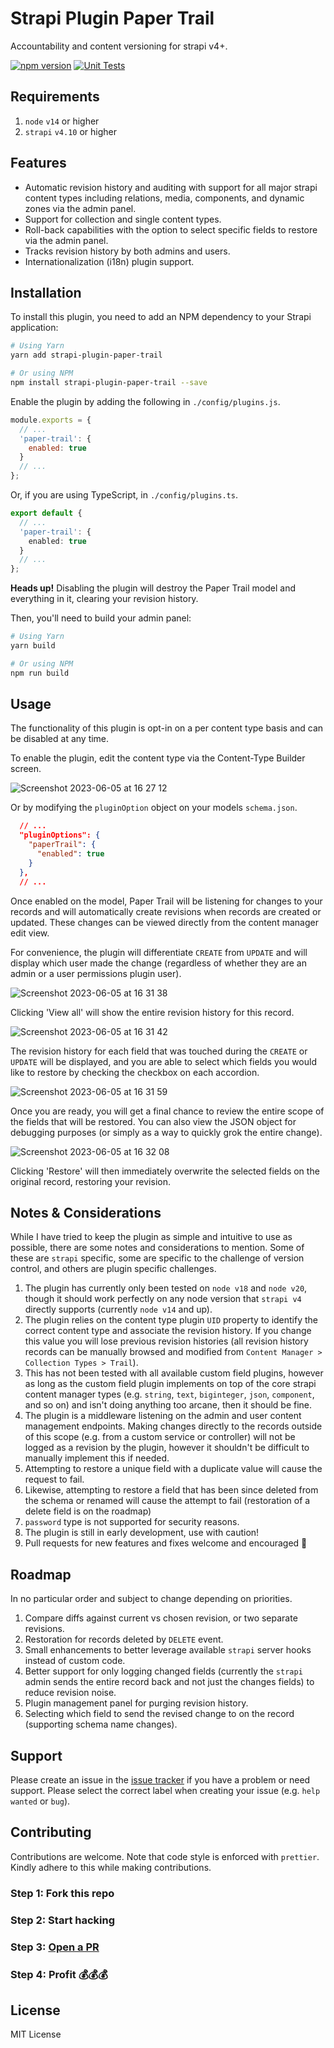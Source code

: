 # Strapi Plugin Paper Trail

Accountability and content versioning for strapi v4+.

[![npm version](https://badge.fury.io/js/strapi-plugin-paper-trail.svg)](https://badge.fury.io/js/strapi-plugin-paper-trail) [![Unit Tests](https://github.com/PenguinOfWar/strapi-plugin-paper-trail/actions/workflows/unit-test.yml/badge.svg)](https://github.com/PenguinOfWar/strapi-plugin-paper-trail/actions/workflows/unit-test.yml)

## Requirements

1. `node` `v14` or higher
2. `strapi` `v4.10` or higher

## Features

- Automatic revision history and auditing with support for all major strapi content types including relations, media, components, and dynamic zones via the admin panel.
- Support for collection and single content types.
- Roll-back capabilities with the option to select specific fields to restore via the admin panel.
- Tracks revision history by both admins and users.
- Internationalization (i18n) plugin support.

## Installation

To install this plugin, you need to add an NPM dependency to your Strapi application:

```sh
# Using Yarn
yarn add strapi-plugin-paper-trail

# Or using NPM
npm install strapi-plugin-paper-trail --save
```

Enable the plugin by adding the following in `./config/plugins.js`.

```js
module.exports = {
  // ...
  'paper-trail': {
    enabled: true
  }
  // ...
};
```

Or, if you are using TypeScript, in `./config/plugins.ts`.

```ts
export default {
  // ...
  'paper-trail': {
    enabled: true
  }
  // ...
};
```

**Heads up!** Disabling the plugin will destroy the Paper Trail model and everything in it, clearing your revision history.

Then, you'll need to build your admin panel:

```sh
# Using Yarn
yarn build

# Or using NPM
npm run build
```

## Usage

The functionality of this plugin is opt-in on a per content type basis and can be disabled at any time.

To enable the plugin, edit the content type via the Content-Type Builder screen.

![Screenshot 2023-06-05 at 16 27 12](https://github.com/PenguinOfWar/strapi-plugin-paper-trail/assets/1913241/98d2d386-55e7-4bcc-be76-238deb64f4dd)

Or by modifying the `pluginOption` object on your models `schema.json`.

```json
  // ...
  "pluginOptions": {
    "paperTrail": {
      "enabled": true
    }
  },
  // ...
```

Once enabled on the model, Paper Trail will be listening for changes to your records and will automatically create revisions when records are created or updated. These changes can be viewed directly from the content manager edit view.

For convenience, the plugin will differentiate `CREATE` from `UPDATE` and will display which user made the change (regardless of whether they are an admin or a user permissions plugin user).

![Screenshot 2023-06-05 at 16 31 38](https://github.com/PenguinOfWar/strapi-plugin-paper-trail/assets/1913241/60bd144e-eb79-4920-8cc0-de1a6eb26185)

Clicking 'View all' will show the entire revision history for this record.

![Screenshot 2023-06-05 at 16 31 42](https://github.com/PenguinOfWar/strapi-plugin-paper-trail/assets/1913241/cf04c054-3237-4cdf-889c-c8086623362d)

The revision history for each field that was touched during the `CREATE` or `UPDATE` will be displayed, and you are able to select which fields you would like to restore by checking the checkbox on each accordion.

![Screenshot 2023-06-05 at 16 31 59](https://github.com/PenguinOfWar/strapi-plugin-paper-trail/assets/1913241/a5a2431e-8ee6-4240-9bc6-7e853f93d6d8)

Once you are ready, you will get a final chance to review the entire scope of the fields that will be restored. You can also view the JSON object for debugging purposes (or simply as a way to quickly grok the entire change).

![Screenshot 2023-06-05 at 16 32 08](https://github.com/PenguinOfWar/strapi-plugin-paper-trail/assets/1913241/102007a7-f650-41d9-b0a5-ab896bc10f16)

Clicking 'Restore' will then immediately overwrite the selected fields on the original record, restoring your revision.

## Notes & Considerations

While I have tried to keep the plugin as simple and intuitive to use as possible, there are some notes and considerations to mention. Some of these are `strapi` specific, some are specific to the challenge of version control, and others are plugin specific challenges.

1. The plugin has currently only been tested on `node v18` and `node v20`, though it should work perfectly on any node version that `strapi v4` directly supports (currently `node v14` and up).
2. The plugin relies on the content type plugin `UID` property to identify the correct content type and associate the revision history. If you change this value you will lose previous revision histories (all revision history records can be manually browsed and modified from `Content Manager > Collection Types > Trail`).
3. This has not been tested with all available custom field plugins, however as long as the custom field plugin implements on top of the core strapi content manager types (e.g. `string`, `text`, `biginteger`, `json`, `component`, and so on) and isn't doing anything too arcane, then it should be fine.
4. The plugin is a middleware listening on the admin and user content management endpoints. Making changes directly to the records outside of this scope (e.g. from a custom service or controller) will not be logged as a revision by the plugin, however it shouldn't be difficult to manually implement this if needed.
5. Attempting to restore a unique field with a duplicate value will cause the request to fail.
6. Likewise, attempting to restore a field that has been since deleted from the schema or renamed will cause the attempt to fail (restoration of a delete field is on the roadmap)
7. `password` type is not supported for security reasons.
8. The plugin is still in early development, use with caution!
9. Pull requests for new features and fixes welcome and encouraged 🚀

## Roadmap

In no particular order and subject to change depending on priorities.

1. Compare diffs against current vs chosen revision, or two separate revisions.
2. Restoration for records deleted by `DELETE` event.
3. Small enhancements to better leverage available `strapi` server hooks instead of custom code.
4. Better support for only logging changed fields (currently the `strapi` admin sends the entire record back and not just the changes fields) to reduce revision noise.
5. Plugin management panel for purging revision history.
6. Selecting which field to send the revised change to on the record (supporting schema name changes).

## Support

Please create an issue in the [issue tracker](https://github.com/PenguinOfWar/strapi-plugin-paper-trail/issues) if you have a problem or need support. Please select the correct label when creating your issue (e.g. `help wanted` or `bug`).

## Contributing

Contributions are welcome. Note that code style is enforced with `prettier`. Kindly adhere to this while making contributions.

### Step 1: Fork this repo

### Step 2: Start hacking

### Step 3: [Open a PR](https://github.com/PenguinOfWar/strapi-plugin-paper-trail/pulls)

### Step 4: Profit 💰💰💰

## License

MIT License
